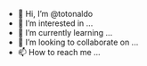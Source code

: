 - 👋 Hi, I’m @totonaldo
- 👀 I’m interested in ...
- 🌱 I’m currently learning ...
- 💞️ I’m looking to collaborate on ...
- 📫 How to reach me ...

<!---
totonaldo/totonaldo is a ✨ special ✨ repository because its `README.md` (this file) appears on your GitHub profile.
You can click the Preview link to take a look at your changes.
--->
